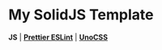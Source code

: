 # My SolidJS Template

**JS** | [**Prettier ESLint**](https://github.com/prettier/prettier-eslint) | [**UnoCSS**](https://github.com/unocss/unocss)
